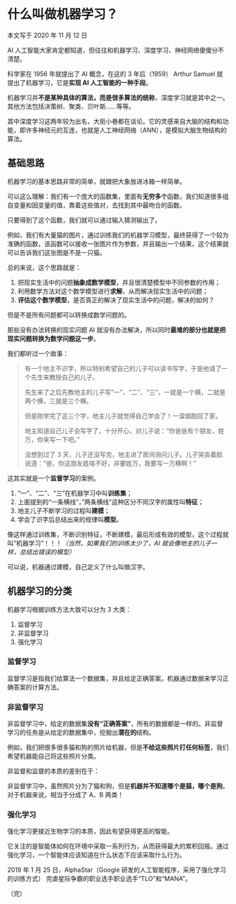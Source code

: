 # 什么叫做机器学习？

本文写于 2020 年 11 月 12 日

AI 人工智能大家肯定都知道，但往往和机器学习、深度学习、神经网络傻傻分不清楚。

科学家在 1956 年就提出了 AI 概念，在这的 3 年后（1959） Arthur Samuel 就提出了机器学习，它是**实现 AI 人工智能的一种手段**。

机器学习并**不是某种具体的算法，而是很多算法的统称**，深度学习就是其中之一。其他方法包括决策树、聚类、贝叶斯……等等。

其中深度学习这两年较为出名，大街小巷都在谈论。它的灵感来自大脑的结构和功能，即许多神经元的互连，也就是人工神经网络（ANN），是模拟大脑生物结构的算法。

## 基础思路

机器学习的基本思路非常的简单，就跟把大象放进冰箱一样简单。

可以这么理解：我们有一个庞大的函数集，里面有**无穷多个**函数，我们知道很多组自变量和因变量的值，靠着这些值对，去找到其中最吻合的函数。

只要得到了这个函数，我们就可以通过输入猜测输出了。

例如，我们有大量猫的图片，通过训练我们的机器学习模型，最终获得了一个较为准确的函数，该函数可以接收一张图片作为参数，并且输出一个结果，这个结果就可以告诉我们这张图是不是一只猫。

总的来说，这个思路就是：

1. 把现实生活中的问题**抽象成数学模型**，并且很清楚模型中不同参数的作用；
2. 利用数学方法对这个数学模型进行**求解**，从而解决现实生活中的问题；
3. **评估这个数学模型**，是否真正的解决了现实生活中的问题，解决的如何？

但是不是所有问题都可以转换成数学问题的。

那些没有办法转换的现实问题 AI 就没有办法解决，所以同时**最难的部分也就是把现实问题转换为数学问题这一步**。

我们都听过一个故事：

> 有一个地主不识字，所以特别希望自己的儿子可以读书写字，于是他请了一个先生来教授自己的儿子。
>
> 先生来了之后先教地主的儿子写“一”、“二”、“三”，一就是一个横，二就是两个横，三就是三个横。
>
> 但是刚学完了这三个字，地主儿子就觉得自己学会了！一溜烟跑回了家。
>
> 地主知道自己儿子会写字了，十分开心，对儿子说：“你爸爸有个朋友，姓万，你来写一下吧。”
>
> 没想到过了 3 天，儿子还没写完，地主进了房间询问儿子。儿子哭丧着脸说道：“爸，你这朋友姓啥不好，非要姓万，我要写一万横啊！”

这其实就是一个**监督学习**的案例。

1. “一”、“二”、“三”在机器学习中叫**训练集**；
2. 上面提到的“一条横线“，”两条横线”这种区分不同汉字的属性叫**特征**；
3. 地主儿子不断学习的过程叫**建模**；
4. 学会了识字后总结出来的规律叫**模型**。

像这样通过训练集，不断识别特征，不断建模，最后形成有效的模型，这个过程就叫“机器学习”！！！_（当然，如果我们的训练太少了，AI 就会像地主的儿子一样，总结出错误的模型）_

可以说，机器通过建模，自己定义了什么叫做汉字。

## 机器学习的分类

机器学习根据训练方法大致可以分为 3 大类：

1. 监督学习
2. 非监督学习
3. 强化学习

### 监督学习

监督学习是指我们给算法一个数据集，并且给定正确答案。机器通过数据来学习正确答案的计算方法。

### 非监督学习

非监督学习中，给定的数据集**没有“正确答案”**，所有的数据都是一样的。非监督学习的任务是从给定的数据集中，挖掘出**潜在的**结构。

例如，我们把很多很多猫和狗的照片给机器，但是**不给这些照片打任何标签**，我们希望机器能自己将这些照片分类。

非监督和监督的本质的差别在于：

非监督学习中，虽然照片分为了猫和狗，但是**机器并不知道哪个是猫，哪个是狗**。对于机器来说，相当于分成了 A、B 两类！

### 强化学习

强化学习更接近生物学习的本质，因此有望获得更高的智能。

它关注的是智能体如何在环境中采取一系列行为，从而获得最大的累积回报。通过强化学习，一个智能体应该知道在什么状态下应该采取什么行为。

2019 年 1 月 25 日，AlphaStar（Google 研发的人工智能程序，采用了强化学习的训练方式） 完虐星际争霸的职业选手职业选手“TLO”和“MANA”。

（完）
